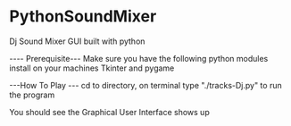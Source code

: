 # PythonSoundMixer
Dj Sound Mixer GUI built with python

---- Prerequisite---
Make sure you have the following python modules install on your machines
Tkinter and pygame

---How To Play ---
cd to directory,  on terminal type "./tracks-Dj.py" to run the program

You should see the Graphical User Interface shows up
